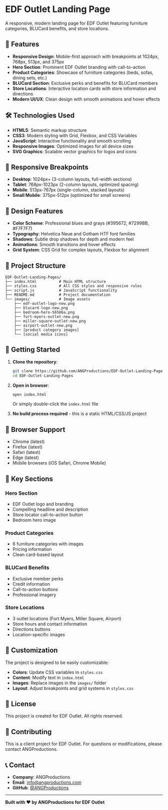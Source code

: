 # EDF Outlet Landing Page

A responsive, modern landing page for EDF Outlet featuring furniture categories, BLUCard benefits, and store locations.

## 🚀 Features

- **Responsive Design**: Mobile-first approach with breakpoints at 1024px, 768px, 513px, and 375px
- **Hero Section**: Prominent EDF Outlet branding with call-to-action
- **Product Categories**: Showcase of furniture categories (beds, sofas, dining sets, etc.)
- **BLUCard Section**: Exclusive perks and benefits for BLUCard members
- **Store Locations**: Interactive location cards with store information and directions
- **Modern UI/UX**: Clean design with smooth animations and hover effects

## 🛠️ Technologies Used

- **HTML5**: Semantic markup structure
- **CSS3**: Modern styling with Grid, Flexbox, and CSS Variables
- **JavaScript**: Interactive functionality and smooth scrolling
- **Responsive Images**: Optimized images for all device sizes
- **SVG Graphics**: Scalable vector graphics for logos and icons

## 📱 Responsive Breakpoints

- **Desktop**: 1024px+ (3-column layouts, full-width sections)
- **Tablet**: 768px-1023px (2-column layouts, optimized spacing)
- **Mobile**: 513px-767px (single-column, stacked layouts)
- **Small Mobile**: 375px-512px (optimized for small screens)

## 🎨 Design Features

- **Color Scheme**: Professional blues and grays (#395672, #7299BB, #F7F7F7)
- **Typography**: Helvetica Neue and Gotham HTF font families
- **Shadows**: Subtle drop shadows for depth and modern feel
- **Animations**: Smooth transitions and hover effects
- **Grid System**: CSS Grid for complex layouts, Flexbox for alignment

## 📁 Project Structure

```
EDF-Outlet-Landing-Pages/
├── index.html          # Main HTML structure
├── styles.css          # All CSS styles and responsive rules
├── script.js           # JavaScript functionality
├── README.md           # Project documentation
└── images/             # Image assets
    ├── edf-outlet-logo-new.png
    ├── blucard-logo-new.png
    ├── bedroom-hero-56586a.png
    ├── fort-myers-outlet-new.png
    ├── miller-square-outlet-new.png
    ├── airport-outlet-new.png
    ├── [product category images]
    └── [social media icons]
```

## 🚀 Getting Started

1. **Clone the repository**:
   ```bash
   git clone https://github.com/ANGProductions/EDF-Outlet-Landing-Pages.git
   cd EDF-Outlet-Landing-Pages
   ```

2. **Open in browser**:
   ```bash
   open index.html
   ```
   Or simply double-click the `index.html` file

3. **No build process required** - this is a static HTML/CSS/JS project

## 📱 Browser Support

- Chrome (latest)
- Firefox (latest)
- Safari (latest)
- Edge (latest)
- Mobile browsers (iOS Safari, Chrome Mobile)

## 🎯 Key Sections

### Hero Section
- EDF Outlet logo and branding
- Compelling headline and description
- Store locator call-to-action button
- Bedroom hero image

### Product Categories
- 6 furniture categories with images
- Pricing information
- Clean card-based layout

### BLUCard Benefits
- Exclusive member perks
- Credit information
- Call-to-action buttons
- Professional imagery

### Store Locations
- 3 outlet locations (Fort Myers, Miller Square, Airport)
- Store hours and contact information
- Directions buttons
- Location-specific images

## 🔧 Customization

The project is designed to be easily customizable:

- **Colors**: Update CSS variables in `styles.css`
- **Content**: Modify text in `index.html`
- **Images**: Replace images in the `images/` folder
- **Layout**: Adjust breakpoints and grid systems in `styles.css`

## 📄 License

This project is created for EDF Outlet. All rights reserved.

## 👥 Contributing

This is a client project for EDF Outlet. For questions or modifications, please contact ANGProductions.

## 📞 Contact

- **Company**: ANGProductions
- **Email**: info@angproductions.com
- **GitHub**: [@ANGProductions](https://github.com/ANGProductions)

---

**Built with ❤️ by ANGProductions for EDF Outlet**
